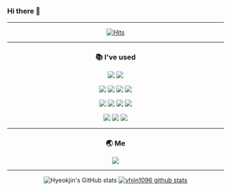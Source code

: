 ### Hi there 👋



<!--
**yhjin1096/yhjin1096** is a ✨ _special_ ✨ repository because its `README.md` (this file) appears on your GitHub profile.

Here are some ideas to get you started:

- 🔭 I’m currently working on ...
- 🌱 I’m currently learning ...
- 👯 I’m looking to collaborate on ...
- 🤔 I’m looking for help with ...
- 💬 Ask me about ...
- 📫 How to reach me: ...
- 😄 Pronouns: ...
- ⚡ Fun fact: ...
-->
<div align="center">
  
  ---
  
  [![Hits](https://hits.seeyoufarm.com/api/count/incr/badge.svg?url=https%3A%2F%2Fgithub.com%2Fyhjin1096&count_bg=%2379C83D&title_bg=%23555555&icon=github.svg&icon_color=%23E7E7E7&title=github&edge_flat=false)](https://hits.seeyoufarm.com)

  ---  
  ### 📚 I've used

  
  <!--OS-->
  <a href="" target=""><img src="https://img.shields.io/badge/Ubuntu-E95420?style=plastic&logo=Ubuntu&logoColor=white"/></a>
  <a href="" target=""><img src="https://img.shields.io/badge/Windows-0089D4?style=plastic&logo=Windows&logoColor=white"/></a>
  <!--개발 환경-->
  <a href="" target=""><img src="https://img.shields.io/badge/VScode-007ACC?style=plastic&logo=Visual Studio Code&logoColor=white"/></a>
  <a href="" target=""><img src="https://img.shields.io/badge/Colab-F9AB00?style=plastic&logo=Google Colab&logoColor=white"/></a>
  <a href="" target=""><img src="https://img.shields.io/badge/PyCharm-000000?style=plastic&logo=PyCharm&logoColor=white"/></a>
  <a href="" target=""><img src="https://img.shields.io/badge/Docker-2496ED?style=plastic&logo=Docker&logoColor=white"/></a>
  <!--Library(Eigen, PCL)-->
  <a href="" target=""><img src="https://img.shields.io/badge/ROS-22314E?style=plastic&logo=ROS&logoColor=white"/></a>
  <a href="" target=""><img src="https://img.shields.io/badge/OpenCV-5C3EE8?style=plastic&logo=OpenCV&logoColor=white"/></a>
  <a href="" target=""><img src="https://img.shields.io/badge/PyTorch-EE4C2C?style=plastic&logo=PyTorch&logoColor=white"/></a>
  <a href="" target=""><img src="https://img.shields.io/badge/TensorFlow-FF6F00?style=plastic&logo=TensorFlow&logoColor=white"/></a>
  <!--Language-->
  <a href="연결될 링" target=""><img src="https://img.shields.io/badge/C-A8B9CC?style=plastic&logo=C&logoColor=white"/></a>
  <a href="" target=""><img src="https://img.shields.io/badge/C++-00599C?style=plastic&logo=C++&logoColor=white"/></a>
  <a href="" target=""><img src="https://img.shields.io/badge/Python-3776AB?style=plastic&logo=Python&logoColor=white"/></a>

  ---
  ### 🌏 Me
  <!--SNS(linkedin, blog, cv-notion?)-->
  <a href="" target=""><img src="https://img.shields.io/badge/LinkedIn-0A66C2?style=plastic&logo=LinkedIn&logoColor=white"/></a>

  ---
  ![Hyeokjin's GitHub stats](https://github-readme-stats.vercel.app/api?username=yhjin1096&show_icons=true&theme=radical)
  [![yhjin1096 github stats](https://github-readme-stats.vercel.app/api/top-langs/?username=yhjin1096&show_icons=true&hide_border=true&title_color=004386&icon_color=004386&layout=compact)](https://github.com/yhjin1096)
</div>
